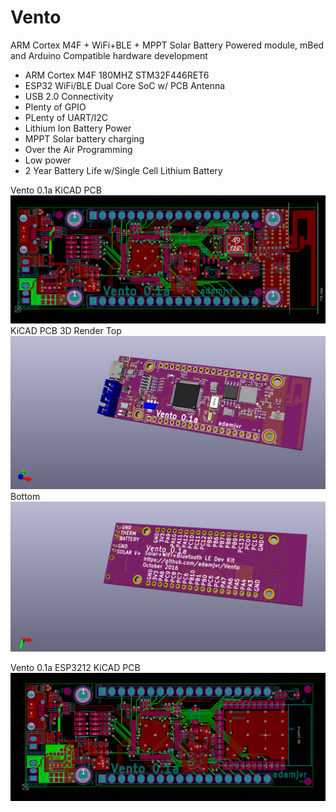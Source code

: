 # Vento
ARM Cortex M4F + WiFi+BLE + MPPT Solar Battery Powered module, mBed and Arduino Compatible hardware development
- ARM Cortex M4F 180MHZ STM32F446RET6
- ESP32 WiFi/BLE Dual Core SoC w/ PCB Antenna
- USB 2.0 Connectivity
- Plenty of GPIO
- PLenty of UART/I2C
- Lithium Ion Battery Power
- MPPT Solar battery charging
- Over the Air Programming
- Low power
- 2 Year Battery Life w/Single Cell Lithium Battery

Vento 0.1a KiCAD PCB
![Vento 0.1a KiCAD PCB](/img/Vento0.1a2D.png)
KiCAD PCB 3D Render
Top
![Vento 0.1a KiCAD 3D Top](/img/Vento0.1a3DTOP.png)
Bottom
![Vento 0.1a KiCAD PCB](/img/Vento0.1a3DBOTTOM.png)

Vento 0.1a ESP3212 KiCAD PCB
![Vento 0.1a ESP3212 KiCAD PCB](/img/VentoESP3212.png)

